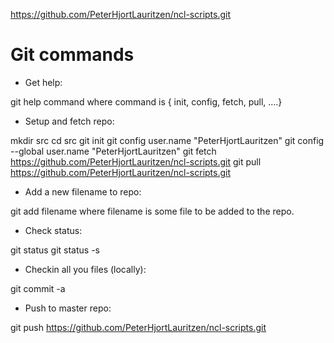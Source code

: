 https://github.com/PeterHjortLauritzen/ncl-scripts.git

Git commands
============

- Get help:

git help command
   where command is { init, config, fetch, pull, ....}


- Setup and fetch repo:

mkdir src
cd src
git init
git config user.name "PeterHjortLauritzen"
git config --global user.name "PeterHjortLauritzen"
git fetch https://github.com/PeterHjortLauritzen/ncl-scripts.git
git pull https://github.com/PeterHjortLauritzen/ncl-scripts.git

- Add a new filename to repo:

git add filename
  where filename is some file to be added to the repo.

- Check status:

git status
git status -s

- Checkin all you files (locally):

git commit -a

- Push to master repo:

git push https://github.com/PeterHjortLauritzen/ncl-scripts.git
